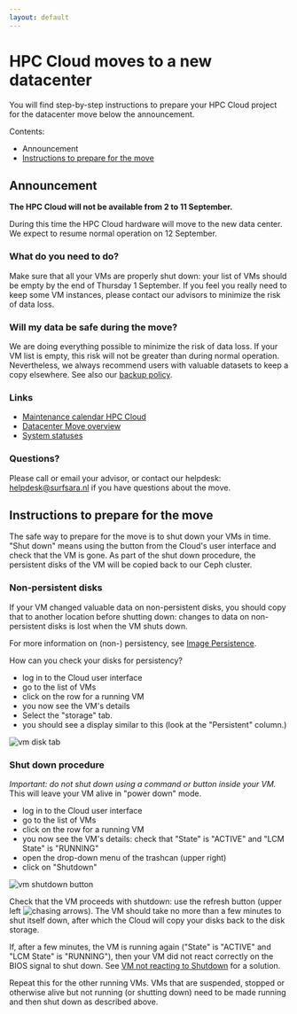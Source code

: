 ```yaml
---
layout: default
---
```


# HPC Cloud moves to a new datacenter

You will find step-by-step instructions to prepare your HPC Cloud project for the datacenter move below the announcement.

Contents:

- Announcement
- [Instructions to prepare for the move](#questions)

## Announcement

**The HPC Cloud will not be available from 2 to 11 September.**

During this time the HPC Cloud hardware will move to the new data center. We expect to resume normal operation on 12 September.

### What do you need to do?

Make sure that all your VMs are properly shut down: your list of VMs should be empty by the end of Thursday 1 September.
If you feel you really need to keep some VM instances, please contact our advisors to minimize the risk of data loss.

### Will my data be safe during the move?
 
We are doing everything possible to minimize the risk of data loss. 
If your VM list is empty, this risk will not be greater than during normal operation. 
Nevertheless, we always recommend users with valuable datasets to keep a copy elsewhere. 
See also our [backup policy](https://userinfo.surfsara.nl/systems/hpc-cloud/backup-policy). 

### Links

- [Maintenance calendar HPC Cloud](maintenance)
- [Datacenter Move overview](https://userinfo.surfsara.nl/movedc)
- [System statuses](https://userinfo.surfsara.nl/systems/status)

### Questions?  

Please call or email your advisor, or contact our helpdesk: helpdesk@surfsara.nl if you have questions about the move.

## Instructions to prepare for the move

The safe way to prepare for the move is to shut down your VMs in time.
"Shut down" means using the button from the Cloud's user interface and check that the VM is gone.
As part of the shut down procedure, the persistent disks of the VM will be copied back to our Ceph cluster.

### Non-persistent disks

If your VM changed valuable data on non-persistent disks,
you should copy that to another location before shutting down: 
changes to data on non-persistent disks is lost when the VM shuts down.
  
For more information on (non-) persistency, see [Image Persistence](http://doc.hpccloud.surfsara.nl/image_persistence).

How can you check your disks for persistency?


- log in to the Cloud user interface
- go to the list of VMs
- click on the row for a running VM
- you now see the VM's details
- Select the "storage" tab. 
- you should see a display similar to this (look at the "Persistent" column.)

![vm disk tab](images/vm-storage.png)
 

### Shut down procedure

_Important: do not shut down using a command or button inside your VM._
This will leave your VM alive in "power down" mode.

- log in to the Cloud user interface
- go to the list of VMs
- click on the row for a running VM
- you now see the VM's details: check that "State" is "ACTIVE" and "LCM State" is "RUNNING"
- open the drop-down menu of the trashcan (upper right)
- click on "Shutdown" 

![vm shutdown button](images/vm-shutdown.png)

Check that the VM proceeds with shutdown: use the refresh button (upper left ![chasing arrows](images/reload-symbol.png)).
The VM should take no more than a few minutes to shut itself down, after which the Cloud will copy your disks back to the disk storage.

If, after a few minutes, the VM is running again ("State" is "ACTIVE" and "LCM State" is "RUNNING"), 
then your VM did not react correctly on the BIOS signal to shut down. See [VM not reacting to Shutdown](http://doc.hpccloud.surfsara.nl/vm-not-reacting-to-shutdown) for a solution. 

Repeat this for the other running VMs.
VMs that are suspended, stopped or otherwise alive but not running (or shutting down) need to be made running and then shut down as described above.
